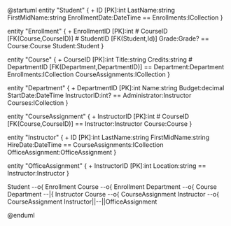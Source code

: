 @startuml
entity "Student" {
    + ID [PK]:int
    LastName:string
    FirstMidName:string
    EnrollmentDate:DateTime
    ==
    Enrollments:ICollection<Enrollment>
}

entity "Enrollment" {
    + EnrollmentID [PK]:int
    # CourseID [FK(Course,CourseID)]
    # StudentID [FK(Student,Id)]
    Grade:Grade?
    ==
    Course:Course
    Student:Student
}

entity "Course" {
    + CourseID [PK]:int
    Title:string
    Credits:string
    # DepartmentID [FK(Department,DepartmentID)]
    ==
    Department:Department
    Enrollments:ICollection<Enrollment>
    CourseAssignments:ICollection<CourseAssignment>
}

entity "Department" {
    + DepartmentID [PK]:int
    Name:string
    Budget:decimal
    StartDate:DateTime
    InstructorID:int?
    ==
    Administrator:Instructor
    Courses:ICollection<Course>
}

entity "CourseAssignment" {
    + InstructorID [PK]:int
    # CourseID [FK(Course,CourseID)]
    ==
    Instructor:Instructor
    Course:Course
}

entity "Instructor" {
    + ID [PK]:int
    LastName:string
    FirstMidName:string
    HireDate:DateTime
    ==
    CourseAssignments:ICollection<CourseAssignment>
    OfficeAssignment:OfficeAssignment
}

entity "OfficeAssignment" {
    + InstructorID [PK]:int
    Location:string
    ==
    Instructor:Instructor
}


Student --o{ Enrollment
Course --o{ Enrollment
Department --o{ Course
Department --|{ Instructor
Course --o{ CourseAssignment
Instructor --o{ CourseAssignment
Instructor||--||OfficeAssignment


@enduml